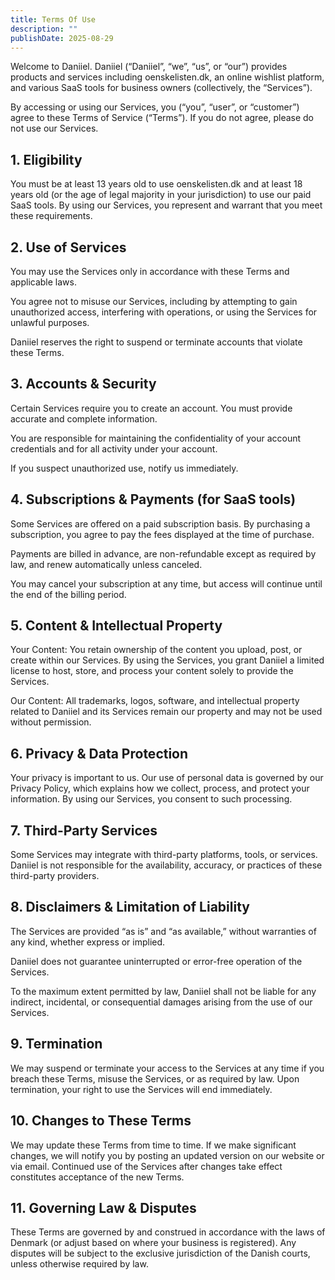 ```yaml
---
title: Terms Of Use
description: ""
publishDate: 2025-08-29
---
```


Welcome to Daniiel. Daniiel (“Daniiel”, “we”, “us”, or “our”) provides products and services including oenskelisten.dk, an online wishlist platform, and various SaaS tools for business owners (collectively, the “Services”).

By accessing or using our Services, you (“you”, “user”, or “customer”) agree to these Terms of Service (“Terms”). If you do not agree, please do not use our Services.

## 1. Eligibility

You must be at least 13 years old to use oenskelisten.dk and at least 18 years old (or the age of legal majority in your jurisdiction) to use our paid SaaS tools. By using our Services, you represent and warrant that you meet these requirements.

## 2. Use of Services

You may use the Services only in accordance with these Terms and applicable laws.

You agree not to misuse our Services, including by attempting to gain unauthorized access, interfering with operations, or using the Services for unlawful purposes.

Daniiel reserves the right to suspend or terminate accounts that violate these Terms.

## 3. Accounts & Security

Certain Services require you to create an account. You must provide accurate and complete information.

You are responsible for maintaining the confidentiality of your account credentials and for all activity under your account.

If you suspect unauthorized use, notify us immediately.

## 4. Subscriptions & Payments (for SaaS tools)

Some Services are offered on a paid subscription basis. By purchasing a subscription, you agree to pay the fees displayed at the time of purchase.

Payments are billed in advance, are non-refundable except as required by law, and renew automatically unless canceled.

You may cancel your subscription at any time, but access will continue until the end of the billing period.

## 5. Content & Intellectual Property

Your Content: You retain ownership of the content you upload, post, or create within our Services. By using the Services, you grant Daniiel a limited license to host, store, and process your content solely to provide the Services.

Our Content: All trademarks, logos, software, and intellectual property related to Daniiel and its Services remain our property and may not be used without permission.

## 6. Privacy & Data Protection

Your privacy is important to us. Our use of personal data is governed by our Privacy Policy, which explains how we collect, process, and protect your information. By using our Services, you consent to such processing.

## 7. Third-Party Services

Some Services may integrate with third-party platforms, tools, or services. Daniiel is not responsible for the availability, accuracy, or practices of these third-party providers.

## 8. Disclaimers & Limitation of Liability

The Services are provided “as is” and “as available,” without warranties of any kind, whether express or implied.

Daniiel does not guarantee uninterrupted or error-free operation of the Services.

To the maximum extent permitted by law, Daniiel shall not be liable for any indirect, incidental, or consequential damages arising from the use of our Services.

## 9. Termination

We may suspend or terminate your access to the Services at any time if you breach these Terms, misuse the Services, or as required by law. Upon termination, your right to use the Services will end immediately.

## 10. Changes to These Terms

We may update these Terms from time to time. If we make significant changes, we will notify you by posting an updated version on our website or via email. Continued use of the Services after changes take effect constitutes acceptance of the new Terms.

## 11. Governing Law & Disputes

These Terms are governed by and construed in accordance with the laws of Denmark (or adjust based on where your business is registered). Any disputes will be subject to the exclusive jurisdiction of the Danish courts, unless otherwise required by law.
